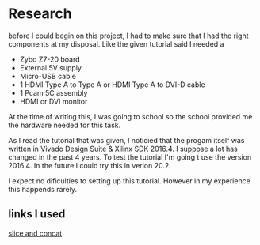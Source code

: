 # Research

before I could begin on this project, I had to make sure that I had the right components at my disposal. Like the given tutorial said I needed a

* Zybo Z7-20 board
* External 5V supply
* Micro-USB cable
* 1 HDMI Type A to Type A or HDMI Type A to DVI-D cable
* 1 Pcam 5C assembly
* HDMI or DVI monitor

At the time of writing this, I was going to school so the school provided me the hardware needed for this task. 

As I read the tutorial that was given, I noticied that the progam itself was written in Vivado Design Suite & Xilinx SDK 2016.4. I suppose a lot has changed in the past 4 years. To test the tutorial I'm going t use the version 2016.4. In the future I could try this in verion 20.2. 

I expect no dificulties to setting up this tutorial. However in my experience this happends rarely.


## links I used

[slice and concat](https://support.xilinx.com/s/article/60844?language=en_US)